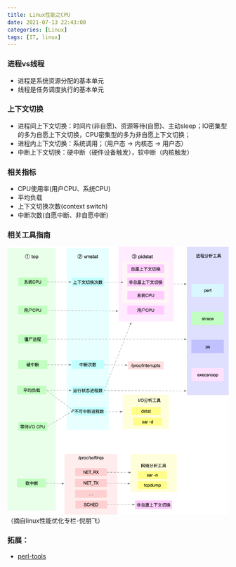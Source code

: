 ```yaml
---
title: Linux性能之CPU
date: 2021-07-13 22:43:00
categories: [Linux]
tags: [IT, linux]
---
```


### 进程vs线程
- 进程是系统资源分配的基本单元
- 线程是任务调度执行的基本单元

### 上下文切换
- 进程间上下文切换：时间片(非自愿)、资源等待(自愿)、主动sleep；IO密集型的多为自愿上下文切换，CPU密集型的多为非自愿上下文切换；
- 进程内上下文切换：系统调用；（用户态 -> 内核态 -> 用户态）
- 中断上下文切换：硬中断（硬件设备触发），软中断（内核触发）

<!--more-->

### 相关指标
- CPU使用率(用户CPU、系统CPU)
- 平均负载
- 上下文切换次数(context switch)
- 中断次数(自愿中断、非自愿中断)

### 相关工具指南
![](/images/linux_cpu_tools.png)
（摘自linux性能优化专栏-倪朋飞）

### 拓展：
- [perl-tools][perl-tools]

[perl-tools]: https://github.com/brendangregg/perf-tools

